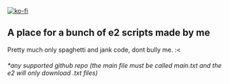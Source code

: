 [![ko-fi](https://ko-fi.com/img/githubbutton_sm.svg)](https://ko-fi.com/N4N7LMQVC)
## A place for a bunch of e2 scripts made by me

Pretty much only spaghetti and jank code, dont bully me. :<

###### *any supported github repo (the main file must be called main.txt and the e2 will only download .txt files)
